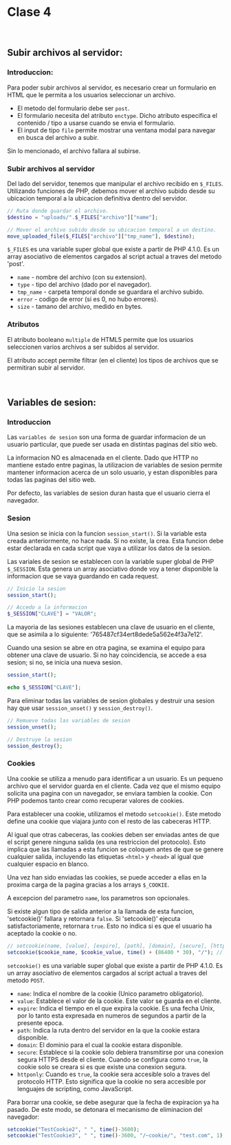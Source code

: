 # Clase 4

<br>

## Subir archivos al servidor:

### Introduccion:

Para poder subir archivos al servidor, es necesario crear un formulario en HTML que le permita a los usuarios seleccionar un archivo.

- El metodo del formulario debe ser `post`.
- El formulario necesita del atributo `enctype`. Dicho atributo especifica el contenido / tipo a usarse cuando se envia el formulario.
- El input de tipo `file` permite mostrar una ventana modal para navegar en busca del archivo a subir.

Sin lo mencionado, el archivo fallara al subirse.

### Subir archivos al servidor

Del lado del servidor, tenemos que manipular el archivo recibido en `$_FILES`. Utilizando funciones de PHP, debemos mover el archivo subido desde su ubicacion temporal a la ubicacion definitiva dentro del servidor.

```php
// Ruta donde guardar el archivo.
$destino = "uploads/".$_FILES["archivo"]["name"];

// Mover el archivo subido desde su ubicacion temporal a un destino.
move_uploaded_file($_FILES["archivo"]["tmp_name"], $destino);
```

`$_FILES` es una variable super global que existe a partir de PHP 4.1.0. Es un array asociativo de elementos cargados al script actual a traves del metodo 'post'.

- `name` - nombre del archivo (con su extension).
- `type` - tipo del archivo (dado por el navegador).
- `tmp_name` - carpeta temporal donde se guardara el archivo subido.
- `error` - codigo de error (si es 0, no hubo errores).
- `size` - tamano del archivo, medido en bytes.

### Atributos

El atributo booleano `multiple` de HTML5 permite que los usuarios seleccionen varios archivos a ser subidos al servidor.

El atributo accept permite filtrar (en el cliente) los tipos de archivos que se permitiran subir al servidor.

<br>

## Variables de sesion:

### Introduccion

Las `variables de sesion` son una forma de guardar informacion de un usuario particular, que puede ser usada en distintas paginas del sitio web.

La informacion NO es almacenada en el cliente. Dado que HTTP no mantiene estado entre paginas, la utilizacion de variables de sesion permite mantener informacion acerca de un solo usuario, y estan disponibles para todas las paginas del sitio web.

Por defecto, las variables de sesion duran hasta que el usuario cierra el navegador.

### Sesion

Una sesion se inicia con la funcion `session_start()`. Si la variable esta creada anteriormente, no hace nada. Si no existe, la crea. Esta funcion debe estar declarada en cada script que vaya a utilizar los datos de la sesion.

Las variales de sesion se establecen con la variable super global de PHP `$_SESSION`. Esta genera un array asociativo donde voy a tener disponible la informacion que se vaya guardando en cada request.

```php
// Inicio la sesion
session_start();

// Accedo a la informacion
$_SESSION["CLAVE"] = "VALOR";
```

La mayoria de las sesiones establecen una clave de usuario en el cliente, que se asimila a lo siguiente: '765487cf34ert8dede5a562e4f3a7e12'.

Cuando una sesion se abre en otra pagina, se examina el equipo para obtener una clave de usuario. Si no hay coincidencia, se accede a esa sesion; si no, se inicia una nueva sesion.

```php
session_start();

echo $_SESSION["CLAVE"];
```

Para eliminar todas las variables de sesion globales y destruir una sesion hay que usar `session_unset()` y `session_destroy()`.

```php
// Remueve todas las variables de sesion
session_unset();

// Destruye la sesion
session_destroy();
```

### Cookies

Una cookie se utiliza a menudo para identificar a un usuario. Es un pequeno archivo que el servidor guarda en el cliente. Cada vez que el mismo equipo solicita una pagina con un navegador, se enviara tambien la cookie. Con PHP podemos tanto crear como recuperar valores de cookies.

Para establecer una cookie, utilizamos el metodo `setcookie()`. Este metodo define una cookie que viajara junto con el resto de las cabeceras HTTP.

Al igual que otras cabeceras, las cookies deben ser enviadas antes de que el script genere ninguna salida (es una restriccion del protocolo).
Esto implica que las llamadas a esta funcion se coloquen antes de que se genere cualquier salida, incluyendo las etiquetas `<html>` y `<head>` al igual que cualquier espacio en blanco.

Una vez han sido enviadas las cookies, se puede acceder a ellas en la proxima carga de la pagina gracias a los arrays `$_COOKIE`.

A excepcion del parametro `name`, los parametros son opcionales.

Si existe algun tipo de salida anterior a la llamada de esta funcion, 'setcookie()' fallara y retornara `false`. Si 'setcookie()' ejecuta satisfactoriamente, retornara `true`. Esto no indica si es que el usuario ha aceptado la cookie o no.

```php
// setcookie(name, [value], [expire], [path], [domain], [secure], [httponly]
setcookie($cookie_name, $cookie_value, time() + (86400 * 30), "/"); // 86400 = 1 dia
```

`setcookie()` es una variable super global que existe a partir de PHP 4.1.0. Es un array asociativo de elementos cargados al script actual a traves del metodo `POST`.

- `name`: Indica el nombre de la cookie (Unico parametro obligatorio).
- `value`: Establece el valor de la cookie. Este valor se guarda en el cliente.
- `expire`: Indica el tiempo en el que expira la cookie. Es una fecha Unix, por lo tanto esta expresada en numeros de segundos a partir de la presente epoca.
- `path`: Indica la ruta dentro del servidor en la que la cookie estara disponible.
- `domain`: El dominio para el cual la cookie estara disponible.
- `secure`: Establece si la cookie solo debiera transmitirse por una conexion segura HTTPS desde el cliente. Cuando se configura como `true`, la cookie solo se creara si es que existe una conexion segura.
- `httponly`: Cuando es `true`, la cookie sera accesible solo a traves del protocolo HTTP. Esto significa que la cookie no sera accesible por lenguajes de scripting, como JavaScript.

Para borrar una cookie, se debe asegurar que la fecha de expiracion ya ha pasado. De este modo, se detonara el mecanismo de eliminacion del navegador:

```php
setcookie("TestCookie2", " ", time()-3600);
setcookie("TestCookie3", " ", time()-3600, "/~cookie/", "test.com", 1);
```
